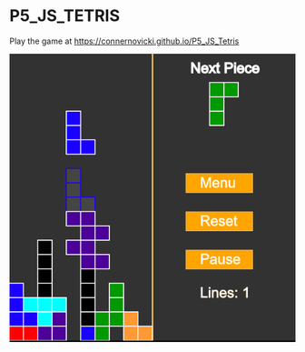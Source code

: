 # P5_JS_TETRIS

Play the game at https://connernovicki.github.io/P5_JS_Tetris

![alt text](Tetris.PNG)
